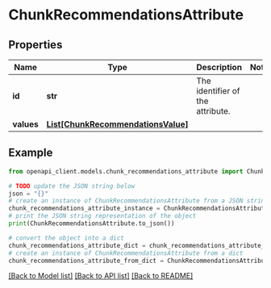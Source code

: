 # ChunkRecommendationsAttribute


## Properties

Name | Type | Description | Notes
------------ | ------------- | ------------- | -------------
**id** | **str** | The identifier of the attribute. | 
**values** | [**List[ChunkRecommendationsValue]**](ChunkRecommendationsValue.md) |  | 

## Example

```python
from openapi_client.models.chunk_recommendations_attribute import ChunkRecommendationsAttribute

# TODO update the JSON string below
json = "{}"
# create an instance of ChunkRecommendationsAttribute from a JSON string
chunk_recommendations_attribute_instance = ChunkRecommendationsAttribute.from_json(json)
# print the JSON string representation of the object
print(ChunkRecommendationsAttribute.to_json())

# convert the object into a dict
chunk_recommendations_attribute_dict = chunk_recommendations_attribute_instance.to_dict()
# create an instance of ChunkRecommendationsAttribute from a dict
chunk_recommendations_attribute_from_dict = ChunkRecommendationsAttribute.from_dict(chunk_recommendations_attribute_dict)
```
[[Back to Model list]](../README.md#documentation-for-models) [[Back to API list]](../README.md#documentation-for-api-endpoints) [[Back to README]](../README.md)


